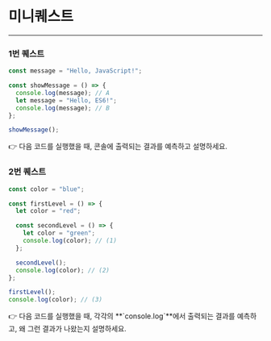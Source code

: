 # 미니퀘스트

---

### 1번 퀘스트

```jsx
const message = "Hello, JavaScript!";

const showMessage = () => {
  console.log(message); // A
  let message = "Hello, ES6!";
  console.log(message); // B
};

showMessage();
```

<aside>
👉 다음 코드를 실행했을 때, 콘솔에 출력되는 결과를 예측하고 설명하세요.

</aside>

### 2번 퀘스트

```jsx
const color = "blue";

const firstLevel = () => {
  let color = "red";

  const secondLevel = () => {
    let color = "green";
    console.log(color); // (1)
  };

  secondLevel();
  console.log(color); // (2)
};

firstLevel();
console.log(color); // (3)
```

<aside>
👉 다음 코드를 실행했을 때, 각각의 **`console.log`**에서 출력되는 결과를 예측하고,
왜 그런 결과가 나왔는지 설명하세요.

</aside>
